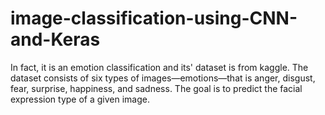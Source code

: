 # image-classification-using-CNN-and-Keras
In fact, it is an emotion classification and its' dataset is from kaggle. The dataset consists of six types of images—emotions—that is anger, disgust, fear, surprise, happiness, and sadness. The goal is to predict the facial expression type of a given image.

